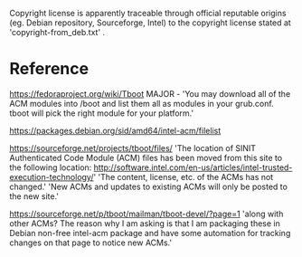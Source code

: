 
Copyright license is apparently traceable through official reputable origins (eg. Debian repository, Sourceforge, Intel) to the copyright license stated at 'copyright-from_deb.txt' .




# Reference

https://fedoraproject.org/wiki/Tboot
 MAJOR - 'You may download all of the ACM modules into /boot and list them all as modules in your grub.conf. tboot will pick the right module for your platform.'


https://packages.debian.org/sid/amd64/intel-acm/filelist


https://sourceforge.net/projects/tboot/files/
 'The location of SINIT Authenticated Code Module (ACM) files has been moved from this site to the following location: http://software.intel.com/en-us/articles/intel-trusted-execution-technology/'
 'The content, license, etc. of the ACMs has not changed.'
 'New ACMs and updates to existing ACMs will only be posted to the new site.'

https://sourceforge.net/p/tboot/mailman/tboot-devel/?page=1
 'along with other ACMs? The reason why I am asking is that I am packaging these in Debian non-free intel-acm package and have some automation for tracking changes on that page to notice new ACMs.'

